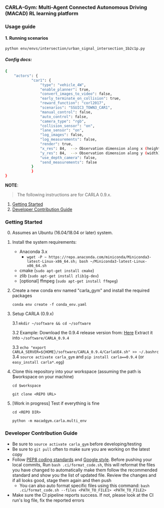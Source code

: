 ### CARLA-Gym: Multi-Agent Connected Autonomous Driving (MACAD) RL learning platform

### Usage guide

#### 1. Running scenarios

`python env/envs/intersection/urban_signal_intersection_1b2c1p.py`
##### Config docs:
```bash
{
    "actors": {
            "car1": {
                "type": "vehicle_4W",
                "enable_planner": true,
                "convert_images_to_video": false,
                "early_terminate_on_collision": true,
                "reward_function": "corl2017",
                "scenarios": "SSUIC3_TOWN3_CAR1",
                "manual_control": false,
                "auto_control": false,
                "camera_type": "rgb",
                "collision_sensor": "on",
                "lane_sensor": "on",
                "log_images": false,
                "log_measurements": false,
                "render": true,
                "x_res": 84,  --> Observation dimension along x (height)
                "y_res": 84,  --> Observation dimension along y (width)
                "use_depth_camera": false,
                "send_measurements": false
            }
            }
}
```

**NOTE**:
> The following instructions are for CARLA 0.9.x.

1. [Getting Started](#getting-started)
2. [Developer Contribution Guide](README.md#developer-contribution-guide)

### Getting Started

0. Assumes an Ubuntu (16.04/18.04 or later) system.
1. Install the system requirements:
	- Anaconda 3.x
		- `wget -P ~ https://repo.anaconda.com/miniconda/Miniconda3-latest-Linux-x86_64.sh; bash ~/Miniconda3-latest-Linux-x86_64.sh`
	- cmake (`sudo apt-get install cmake`)
	- zlib (`sudo apt-get install zlib1g-dev`)
	- [optional] ffmpeg (`sudo apt-get install ffmpeg`)
	
2. Create a new conda env named "carla_gym" and install the required packages

    `conda env create -f conda_env.yaml`
    
3. Setup CARLA (0.9.x)

    3.1 `mkdir ~/software && cd ~/software`

    3.2 Example: Download the 0.9.4 release version from: [Here](https://drive.google.com/file/d/1p5qdXU4hVS2k5BOYSlEm7v7_ez3Et9bP/view)
    Extract it into `~/software/CARLA_0.9.4`

    3.3 `echo "export CARLA_SERVER=${HOME}/software/CARLA_0.9.4/CarlaUE4.sh" >> ~/.bashrc`
	3.4 `source activate carla_gym` and `pip install carla==0.9.4` (or `easy_install carla*.egg`)
    
4. Clone this repository into your workspace (assuming the path is $workspace on your machine)

    `cd $workspace`

    `git clone <REPO URL>`
    
5. [Work in progress] Test if everything is fine
 
    `cd <REPO DIR>`
    
    `python -m macadgym.carla.multi_env`

### Developer Contribution Guide

- Be sure to `source activate carla_gym` before developing/testing
- Be sure to `git pull` often to make sure you are working on the latest copy
- Follow [PEP8 coding standards](https://www.python.org/dev/peps/pep-0008/) and [Google style](http://google.github.io/styleguide/pyguide.html). Before pushing your local commits, Run `bash .ci/format_code.sh`, this will reformat the files you have changed to automatically make them follow the recommended standard and show you the list of updated file. Review the changes and if all looks good, stage them again and then push
  - You can also auto format specific files using this command: `bash .ci/format_code.sh --files <PATH_TO_FILE1> <PATH_TO_FILE2>`
- Make sure the CI pipeline reports success. If not, please look at the CI run's log file, fix the reported errors

  
